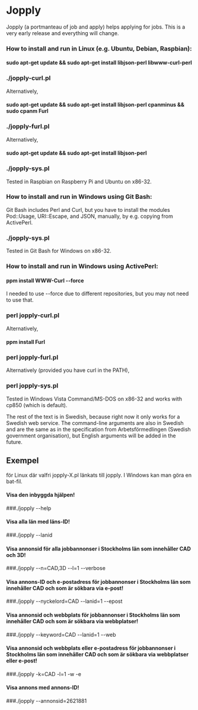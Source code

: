 # Jopply
Jopply (a portmanteau of job and apply) helps applying for jobs.
This is a very early release and everything will change.

### How to install and run in Linux (e.g. Ubuntu, Debian, Raspbian):
#### sudo apt-get update && sudo apt-get install libjson-perl libwww-curl-perl
### ./jopply-curl.pl
Alternatively,
#### sudo apt-get update && sudo apt-get install libjson-perl cpanminus && sudo cpanm Furl
### ./jopply-furl.pl
Alternatively,
#### sudo apt-get update && sudo apt-get install libjson-perl
### ./jopply-sys.pl
Tested in Raspbian on Raspberry Pi and Ubuntu on x86-32.

### How to install and run in Windows using Git Bash:
Git Bash includes Perl and Curl, but you have to install the modules
Pod::Usage, URI::Escape, and JSON, manually, by e.g. copying from
ActivePerl.
### ./jopply-sys.pl
Tested in Git Bash for Windows on x86-32.

### How to install and run in Windows using ActivePerl:
#### ppm install WWW-Curl --force
I needed to use --force due to different repositories, but you may not
need to use that.
### perl jopply-curl.pl
Alternatively,
#### ppm install Furl
### perl jopply-furl.pl
Alternatively (provided you have curl in the PATH),
### perl jopply-sys.pl
Tested in Windows Vista Command/MS-DOS on x86-32 and works with cp850
(which is default).

The rest of the text is in Swedish, because right now it only works
for a Swedish web service. The command-line arguments are also in
Swedish and are the same as in the specification from
Arbetsförmedlingen (Swedish government organisation), but English
arguments will be added in the future.

## Exempel
för Linux där valfri jopply-X.pl länkats till jopply. I Windows kan man
göra en bat-fil.
#### Visa den inbyggda hjälpen!
###./jopply --help

#### Visa alla län med läns-ID!
###./jopply --lanid

#### Visa annonsid för alla jobbannonser i Stockholms län som innehåller CAD och 3D!
###./jopply --n=CAD,3D --l=1 --verbose

#### Visa annons-ID och e-postadress för jobbannonser i Stockholms län som innehåller CAD och som är sökbara via e-post!
###./jopply --nyckelord=CAD --lanid=1 --epost

#### Visa annonsid och webbplats för jobbannonser i Stockholms län som innehåller CAD och som är sökbara via webbplatser!
###./jopply --keyword=CAD --lanid=1 --web

#### Visa annonsid och webbplats eller e-postadress för jobbannonser i Stockholms län som innehåller CAD och som är sökbara via webbplatser eller e-post!
###./jopply -k=CAD -l=1 -w -e

#### Visa annons med annons-ID!
###./jopply --annonsid=2621881